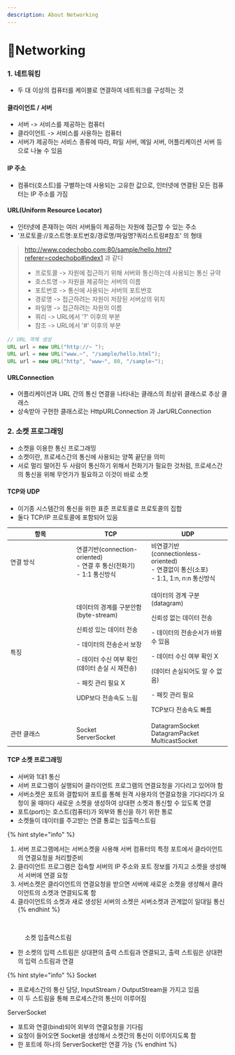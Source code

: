 ```yaml
---
description: About Networking
---
```


# Networking

### 1. 네트워킹

* 두 대 이상의 컴퓨터를 케이블로 연결하여 네트워크를 구성하는 것

#### 클라이언트 / 서버

* 서버 -> 서비스를 제공하는 컴퓨터
* 클라이언트 -> 서비스를 사용하는 컴퓨터
* 서버가 제공하는 서비스 종류에 따라, 파일 서버, 메일 서버, 어플리케이션 서버 등으로 나눌 수 있음

#### IP 주소

* 컴퓨터(호스트)를 구별하는데 사용되는 고유한 값으로, 인터넷에 연결된 모든 컴퓨터는 IP 주소를 가짐

#### URL(Uniform Resource Locator)

* 인터넷에 존재하는 여러 서버들이 제공하는 자원에 접근할 수 있는 주소
* '프로토콜://호스트명:포트번호/경로명/파일명?쿼리스트링#참조' 의 형태

> http://www.codechobo.com:80/sample/hello.html?referer=codechobo#index1 과 같다
>
> * 프로토콜 -> 자원에 접근하기 위해 서버와 통신하는데 사용되는 통신 규약
> * 호스트명 -> 자원을 제공하는 서버의 이름
> * 포트번호 -> 통신에 사용되는 서버의 포트번호
> * 경로명 -> 접근하려는 자원이 저장된 서버상의 위치
> * 파일명 -> 접근하려는 자원의 이름
> * 쿼리 -> URL에서 '?' 이후의 부분
> * 참조 -> URL에서 '#' 이후의 부분

```java
// URL 객체 생성
URL url = new URL("http://~ ");
URL url = new URL("www.~", "/sample/hello.html");
URL url = new URL("http", "www~", 80, "/sample~");
```

#### URLConnection

* 어플리케이션과 URL 간의 통신 연결을 나타내는 클래스의 최상위 클래스로 추상 클래스
* 상속받아 구현한 클래스로는 HttpURLConnection 과 JarURLConnection

### 2. 소켓 프로그래밍

* 소켓을 이용한 통신 프로그래밍
* 소켓이란, 프로세스간의 통신에 사용되는 양쪽 끝단을 의미
* 서로 멀리 떨어진 두 사람이 통신하기 위해서 전화기가 필요한 것처럼, 프로세스간의 통신을 위해 무언가가 필요하고 이것이 바로 소켓

#### TCP와 UDP

* 이기종 시스템간의 통신을 위한 표준 프로토콜로 프로토콜의 집합
* 둘다 TCP/IP 프로토콜에 포함되어 있음

<table><thead><tr><th width="137">항목</th><th>TCP</th><th>UDP</th></tr></thead><tbody><tr><td>연결 방식</td><td>연결기반(connection-oriented)<br>- 연결 후 통신(전화기)<br>- 1:1 통신방식</td><td>비연결기반(connectionless-oriented)<br>- 연결없이 통신(소포)<br>- 1:1, 1:n, n:n 통신방식</td></tr><tr><td>특징</td><td><p>데이터의 경계를 구분안함 (byte-stream)</p><p>신뢰성 있는 데이터 전송</p><p>- 데이터의 전송순서 보장</p><p>- 데이터 수신 여부 확인<br>(데이터 손실 시 재전송)</p><p>- 패킷 관리 필요 X</p><p>UDP보다 전송속도 느림</p></td><td><p>데이터의 경계 구분 (datagram)</p><p>신뢰성 없는 데이터 전송</p><p>- 데이터의 전송순서가 바뀔 수 있음</p><p>- 데이터 수신 여부 확인 X</p><p>(데이터 손실되어도 알 수 없음)</p><p>- 패킷 관리 필요</p><p>TCP보다 전송속도 빠름</p></td></tr><tr><td>관련 클래스</td><td>Socket<br>ServerSocket</td><td>DatagramSocket<br>DatagramPacket<br>MulticastSocket</td></tr></tbody></table>

#### TCP 소켓 프로그래밍

* 서버와 1대1 통신
* 서버 프로그램이 실행되어 클라이언트 프로그램의 연결요청을 기다리고 있어야 함
* 서버소켓은 포트와 결합되어 포트를 통해 원격 사용자의 연결요청을 기다리다가 요청이 올 때마다 새로운 소켓을 생성하여 상대편 소켓과 통신할 수 있도록 연결
* 포트(port)는 호스트(컴퓨터)가 외부와 통신을 하기 위한 통로
* 소켓들이 데이터를 주고받는 연결 통로는 입출력스트림

{% hint style="info" %}
1. 서버 프로그램에서는 서버소켓을 사용해 서버 컴퓨터의 특정 포트에서 클라이언트의 연결요청을 처리할준비
2. 클라이언트 프로그램은 접속할 서버의 IP 주소와 포트 정보를 가지고 소켓을 생성해서 서버에 연결 요청
3. 서버소켓은 클라이언트의 연결요청을 받으면 서버에 새로운 소켓을 생성해서 클라이언트의 소켓과 연결되도록 함
4. 클라이언트의 소켓과 새로 생성된 서버의 소켓은 서버소켓과 관계없이 일대일 통신
{% endhint %}

<figure><img src="../.gitbook/assets/솤.png" alt=""><figcaption><p>소켓 입출력스트림</p></figcaption></figure>

* 한 소켓의 입력 스트림은 상대편의 출력 스트림과 연결되고, 출력 스트림은 상대편의 입력 스트림과 연결

{% hint style="info" %}
Socket

* 프로세스간의 통신 담당, InputStream / OutputStream을 가지고 있음
* 이 두 스트림을 통해 프로세스간의 통신이 이루어짐

ServerSocket

* 포트와 연결(bind)되어 외부의 연결요청을 기다림
* 요청이 들어오면 Socket을 생성해서 소켓간의 통신이 이루어지도록 함
* 한 포트에 하나의 ServerSocket만 연결 가능
{% endhint %}
